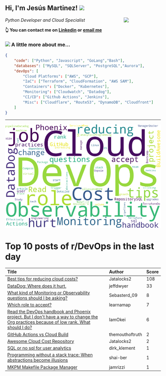 <!--
**jmartinezl/jmartinezl** is a ✨ _special_ ✨ repository because its `README.md` (this file) appears on your GitHub profile.

Here are some ideas to get you started:

- 🔭 I’m currently working on ...
- 🌱 I’m currently learning ...
- 👯 I’m looking to collaborate on ...
- 🤔 I’m looking for help with ...
- 💬 Ask me about ...
- 📫 How to reach me: ...
- 😄 Pronouns: ...
- ⚡ Fun fact: ...
-->

<h2>Hi, I'm Jesús Martinez! <img src="https://media.giphy.com/media/WUlplcMpOCEmTGBtBW/giphy.gif" width="30"> </h2>
<img align='right' src="https://media.giphy.com/media/NytMLKyiaIh6VH9SPm/giphy.gif" width="120">
<p><em>Python Developer and Cloud Specialist
</em></p>

**👆 You can contact me on [Linkedin](https://www.linkedin.com/in/jes%C3%BAs-martinez-2b7b10104/) or [email me](mailto:jesus.mtz.lorenzo@gmail.com)**

### <img src="https://media.giphy.com/media/VgCDAzcKvsR6OM0uWg/giphy.gif" width="50"> A little more about me...  

```json
{
    "code": ["Python", "Javascript", "GoLang","Bash"],
    "databases": ["MySQL", "SQLServer", "PostgreSQL","Aurora"],
    "devOps": [
        "Cloud Platforms": ["AWS", "GCP"],
        "IaC": ["Terraform", "CloudFormation", "AWS SAM"],
        "Containers": ["Docker", "Kubernetes"],
        "Monitoring": ["Cloudwatch", "Datadog"],
        "CI/CD": ["Github Actions", "Jenkins"],
        "Misc": ["Cloudflare", "Route53", "DynamoDB", "Cloudfront"]
    ]
}
```
---

![Wordcloud](./cloud.png)

# Top 10 posts of r/DevOps in the last day

| Title | Author | Score |
|:---|:---|:---|
| [Best tips for reducing cloud costs?](https://www.reddit.com/r/devops/comments/13l6rde/best_tips_for_reducing_cloud_costs/) | Jatalocks2 | 108 |
| [DataDog: Where does it hurt.](https://www.reddit.com/r/devops/comments/13ky2iq/datadog_where_does_it_hurt/) | jeffdwyer | 33 |
| [What kind of Monitoring or Observability questions should I be asking?](https://www.reddit.com/r/devops/comments/13lf5in/what_kind_of_monitoring_or_observability/) | Sebasterd_09 | 8 |
| [Which role to accept?](https://www.reddit.com/r/devops/comments/13ll1wf/which_role_to_accept/) | learnamap | 7 |
| [Read the DevOps handbook and Phoenix project. But I don't have a way to change the Org practices because of low rank. What should I do?](https://www.reddit.com/r/devops/comments/13lor87/read_the_devops_handbook_and_phoenix_project_but/) | IamOkei | 6 |
| [GitHub Actions vs Cloud Build](https://www.reddit.com/r/devops/comments/13l8dr6/github_actions_vs_cloud_build/) | themouthoftruth | 2 |
| [Awesome Cloud Cost Repository](https://www.reddit.com/r/devops/comments/13lsltj/awesome_cloud_cost_repository/) | Jatalocks2 | 2 |
| [SQL or no sql for user analytics](https://www.reddit.com/r/devops/comments/13l5gc5/sql_or_no_sql_for_user_analytics/) | dirk_klement | 1 |
| [Programming without a stack trace: When abstractions become illusions](https://www.reddit.com/r/devops/comments/13kz8y5/programming_without_a_stack_trace_when/) | shai-ber | 1 |
| [MKPM Makefile Package Manager](https://www.reddit.com/r/devops/comments/13lo5hc/mkpm_makefile_package_manager/) | jamrizzi | 1 |

